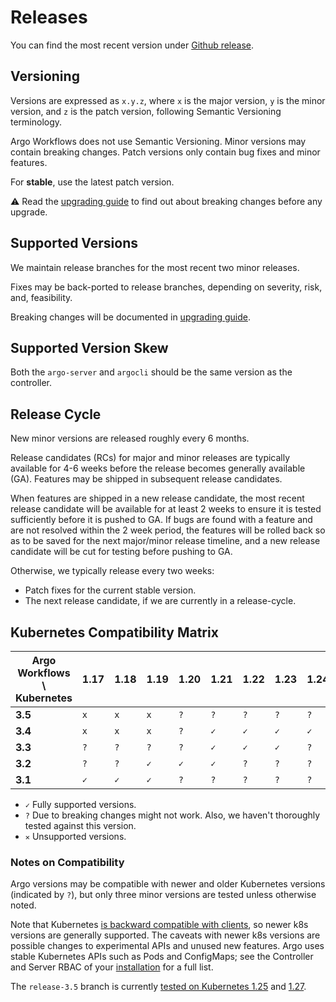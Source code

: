 # Releases

You can find the most recent version under [Github release](https://github.com/argoproj/argo-workflows/releases).

## Versioning

Versions are expressed as `x.y.z`, where `x` is the major version, `y` is the minor version, and `z` is the patch version,
following Semantic Versioning terminology.

Argo Workflows does not use Semantic Versioning. Minor versions may contain breaking changes. Patch versions only
contain bug fixes and minor features.

For **stable**, use the latest patch version.

⚠️ Read the [upgrading guide](upgrading.md) to find out about breaking changes before any upgrade.

## Supported Versions

We maintain release branches for the most recent two minor releases.

Fixes may be back-ported to release branches, depending on severity, risk, and, feasibility.

Breaking changes will be documented in [upgrading guide](upgrading.md).

## Supported Version Skew

Both the `argo-server` and `argocli` should be the same version as the controller.

## Release Cycle

New minor versions are released roughly every 6 months.

Release candidates (RCs) for major and minor releases are typically available for 4-6 weeks before the release becomes generally available (GA). Features may be shipped in subsequent release candidates.

When features are shipped in a new release candidate, the most recent release candidate will be available for at least 2 weeks to ensure it is tested sufficiently before it is pushed to GA. If bugs are found with a feature and are not resolved within the 2 week period, the features will be rolled back so as to be saved for the next major/minor release timeline, and a new release candidate will be cut for testing before pushing to GA.

Otherwise, we typically release every two weeks:

* Patch fixes for the current stable version.
* The next release candidate, if we are currently in a release-cycle.

## Kubernetes Compatibility Matrix

| Argo Workflows \ Kubernetes | 1.17 | 1.18 | 1.19 | 1.20 | 1.21 | 1.22 | 1.23 | 1.24 | 1.25 | 1.26 | 1.27 |
|-----------------------|------|------|------|------|------|------|------|------|------|------|------|
| **3.5**           | `x` | `x` | `x` | `?` | `?` | `?` | `?` | `?` | `✓` | `✓` | `✓` |
| **3.4**           | `x` | `x` | `x` | `?` | `✓` | `✓` | `✓` | `✓` | `✓` | `✓` | `✓` |
| **3.3**           | `?` | `?` | `?` | `?` | `✓` | `✓` | `✓` | `?` | `?` | `?` | `?` |
| **3.2**           | `?` | `?` | `✓` | `✓` | `✓` | `?` | `?` | `?` | `?` | `?` | `?` |
| **3.1**           | `✓` | `✓` | `✓` | `?` | `?` | `?` | `?` | `?` | `?` | `?` | `?` |

* `✓` Fully supported versions.
* `?` Due to breaking changes might not work. Also, we haven't thoroughly tested against this version.
* `✕` Unsupported versions.

### Notes on Compatibility

Argo versions may be compatible with newer and older Kubernetes versions (indicated by `?`), but only three minor versions are tested unless otherwise noted.

Note that Kubernetes [is backward compatible with clients](https://github.com/kubernetes/client-go/tree/aa7909e7d7c0661792ba21b9e882f3cd6ad0ce53?tab=readme-ov-file#compatibility-client-go---kubernetes-clusters), so newer k8s versions are generally supported.
The caveats with newer k8s versions are possible changes to experimental APIs and unused new features.
Argo uses stable Kubernetes APIs such as Pods and ConfigMaps; see the Controller and Server RBAC of your [installation](installation.md) for a full list.

The `release-3.5` branch is currently [tested on Kubernetes 1.25](https://github.com/argoproj/argo-workflows/blob/release-3.5/.github/workflows/ci-build.yaml#L192) and [1.27](https://github.com/argoproj/argo-workflows/blob/release-3.5/.github/workflows/ci-build.yaml#L224).
